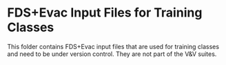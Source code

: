 # FDS+Evac Input Files for Training Classes

This folder contains FDS+Evac input files that are used for training classes and need to be under version control. They are not part of the V&V suites.
